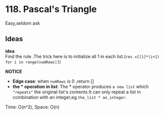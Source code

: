 # 118. Pascal's Triangle    

Easy,seldom ask 

## Ideas  
**idea**   
Find the rule .The trick here is to initialize all 1 in each list.(`res =[[1]*(i+1) for i in range(numRows)]`)   

**NOTICE**      
* **Edge case**: when `numRows` is 0 ,return []      
* **the * operation in list**: The * operator produces `a new list` which `"repeats"` the original list's contents.It can only repeat a list in combination with an integer,eg.`the_list * an_integer`.           

Time: O(n^2), Space: O(n)      



